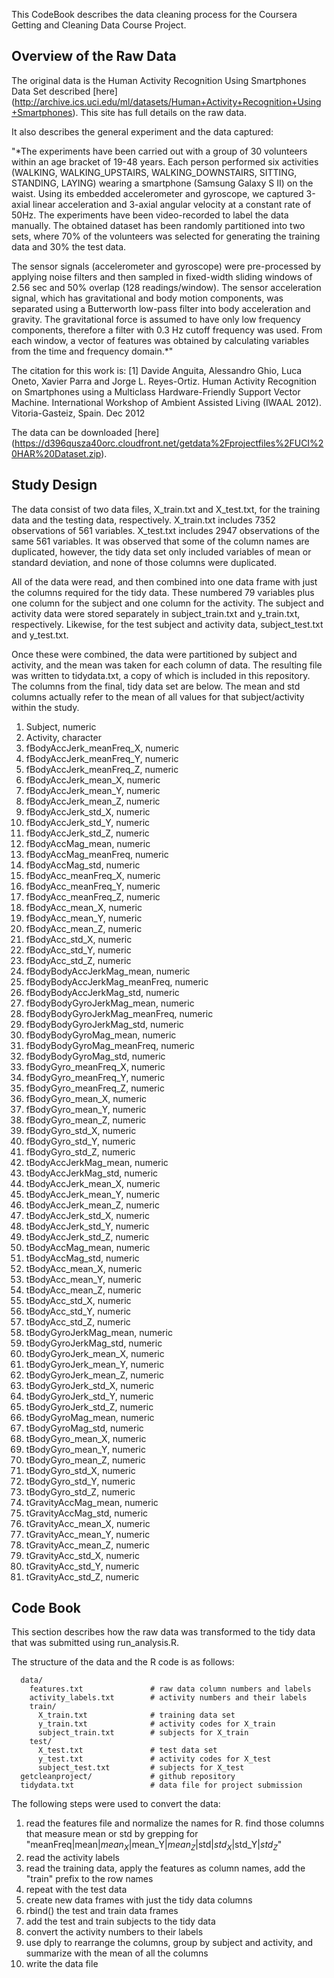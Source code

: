 This CodeBook describes the data cleaning process for the Coursera Getting and Cleaning Data Course Project.

## Overview of the Raw Data

The original data is the Human Activity Recognition Using Smartphones Data Set described [here]
(http://archive.ics.uci.edu/ml/datasets/Human+Activity+Recognition+Using+Smartphones). This site has full details
on the raw data.

It also describes the general experiment and the data captured:

"*The experiments have been carried out with a group of 30 volunteers within an age bracket of 19-48 years. Each person performed six activities (WALKING, WALKING_UPSTAIRS, WALKING_DOWNSTAIRS, SITTING, STANDING, LAYING) wearing a smartphone (Samsung Galaxy S II) on the waist. Using its embedded accelerometer and gyroscope, we captured 3-axial linear acceleration and 3-axial angular velocity at a constant rate of 50Hz. The experiments have been video-recorded to label the data manually. The obtained dataset has been randomly partitioned into two sets, where 70% of the volunteers was selected for generating the training data and 30% the test data. 

The sensor signals (accelerometer and gyroscope) were pre-processed by applying noise filters and then sampled in fixed-width sliding windows of 2.56 sec and 50% overlap (128 readings/window). The sensor acceleration signal, which has gravitational and body motion components, was separated using a Butterworth low-pass filter into body acceleration and gravity. The gravitational force is assumed to have only low frequency components, therefore a filter with 0.3 Hz cutoff frequency was used. From each window, a vector of features was obtained by calculating variables from the time and frequency domain.*"

The citation for this work is:
[1] Davide Anguita, Alessandro Ghio, Luca Oneto, Xavier Parra and Jorge L. Reyes-Ortiz. Human Activity Recognition on Smartphones using a Multiclass Hardware-Friendly Support Vector Machine. International Workshop of Ambient Assisted Living (IWAAL 2012). Vitoria-Gasteiz, Spain. Dec 2012

The data can be downloaded [here]
(https://d396qusza40orc.cloudfront.net/getdata%2Fprojectfiles%2FUCI%20HAR%20Dataset.zip).

## Study Design

The data consist of two data files, X_train.txt and X_test.txt, for the training data and the testing data,
respectively. X_train.txt includes 7352 observations of 561 variables. X_test.txt includes 2947 observations of the
same 561 variables. It was observed that some of the column names are duplicated, however, the tidy data set
only included variables of mean or standard deviation, and none of those columns were duplicated.

All of the data were read, and then combined into one data frame with just the columns required for the tidy
data. These numbered 79 variables plus one column for the subject and one column for the activity. The subject
and activity data were stored separately in subject_train.txt and y_train.txt, respectively. Likewise, for the test
subject and activity data, subject_test.txt and y_test.txt.

Once these were combined, the data were partitioned by subject and activity, and the mean was taken for
each column of data. The resulting file was written to tidydata.txt, a copy of which is included in
this repository. The columns from the final, tidy data set are below. The mean and std columns actually refer
to the mean of all values for that subject/activity within the study.

1. Subject, numeric
2. Activity, character
3. fBodyAccJerk_meanFreq_X, numeric
4. fBodyAccJerk_meanFreq_Y, numeric
5. fBodyAccJerk_meanFreq_Z, numeric
6. fBodyAccJerk_mean_X, numeric
7. fBodyAccJerk_mean_Y, numeric
8. fBodyAccJerk_mean_Z, numeric
9. fBodyAccJerk_std_X, numeric
10. fBodyAccJerk_std_Y, numeric
11. fBodyAccJerk_std_Z, numeric
12. fBodyAccMag_mean, numeric
13. fBodyAccMag_meanFreq, numeric
14. fBodyAccMag_std, numeric
15. fBodyAcc_meanFreq_X, numeric
16. fBodyAcc_meanFreq_Y, numeric
17. fBodyAcc_meanFreq_Z, numeric
18. fBodyAcc_mean_X, numeric
19. fBodyAcc_mean_Y, numeric
20. fBodyAcc_mean_Z, numeric
21. fBodyAcc_std_X, numeric
22. fBodyAcc_std_Y, numeric
23. fBodyAcc_std_Z, numeric
24. fBodyBodyAccJerkMag_mean, numeric
25. fBodyBodyAccJerkMag_meanFreq, numeric
26. fBodyBodyAccJerkMag_std, numeric
27. fBodyBodyGyroJerkMag_mean, numeric
28. fBodyBodyGyroJerkMag_meanFreq, numeric
29. fBodyBodyGyroJerkMag_std, numeric
30. fBodyBodyGyroMag_mean, numeric
31. fBodyBodyGyroMag_meanFreq, numeric
32. fBodyBodyGyroMag_std, numeric
33. fBodyGyro_meanFreq_X, numeric
34. fBodyGyro_meanFreq_Y, numeric
35. fBodyGyro_meanFreq_Z, numeric
36. fBodyGyro_mean_X, numeric
37. fBodyGyro_mean_Y, numeric
38. fBodyGyro_mean_Z, numeric
39. fBodyGyro_std_X, numeric
40. fBodyGyro_std_Y, numeric
41. fBodyGyro_std_Z, numeric
42. tBodyAccJerkMag_mean, numeric
43. tBodyAccJerkMag_std, numeric
44. tBodyAccJerk_mean_X, numeric
45. tBodyAccJerk_mean_Y, numeric
46. tBodyAccJerk_mean_Z, numeric
47. tBodyAccJerk_std_X, numeric
48. tBodyAccJerk_std_Y, numeric
49. tBodyAccJerk_std_Z, numeric
50. tBodyAccMag_mean, numeric
51. tBodyAccMag_std, numeric
52. tBodyAcc_mean_X, numeric
53. tBodyAcc_mean_Y, numeric
54. tBodyAcc_mean_Z, numeric
55. tBodyAcc_std_X, numeric
56. tBodyAcc_std_Y, numeric
57. tBodyAcc_std_Z, numeric
58. tBodyGyroJerkMag_mean, numeric
59. tBodyGyroJerkMag_std, numeric
60. tBodyGyroJerk_mean_X, numeric
61. tBodyGyroJerk_mean_Y, numeric
62. tBodyGyroJerk_mean_Z, numeric
63. tBodyGyroJerk_std_X, numeric
64. tBodyGyroJerk_std_Y, numeric
65. tBodyGyroJerk_std_Z, numeric
66. tBodyGyroMag_mean, numeric
67. tBodyGyroMag_std, numeric
68. tBodyGyro_mean_X, numeric
69. tBodyGyro_mean_Y, numeric
70. tBodyGyro_mean_Z, numeric
71. tBodyGyro_std_X, numeric
72. tBodyGyro_std_Y, numeric
73. tBodyGyro_std_Z, numeric
74. tGravityAccMag_mean, numeric
75. tGravityAccMag_std, numeric
76. tGravityAcc_mean_X, numeric
77. tGravityAcc_mean_Y, numeric
78. tGravityAcc_mean_Z, numeric
79. tGravityAcc_std_X, numeric
80. tGravityAcc_std_Y, numeric
81. tGravityAcc_std_Z, numeric

## Code Book

This section describes how the raw data was transformed to the tidy data that was submitted using
run_analysis.R.

The structure of the data and the R code is as follows:

```project/
  data/
    features.txt               # raw data column numbers and labels
    activity_labels.txt        # activity numbers and their labels
    train/
      X_train.txt              # training data set
      y_train.txt              # activity codes for X_train
      subject_train.txt        # subjects for X_train
    test/
      X_test.txt               # test data set
      y_test.txt               # activity codes for X_test
      subject_test.txt         # subjects for X_test
  getcleanproject/             # github repository
  tidydata.txt                 # data file for project submission
  ```
  
  The following steps were used to convert the data:
  
  1. read the features file and normalize the names for R. find those columns that measure mean or std by grepping for "meanFreq|mean$|mean_X$|mean_Y$|mean_Z$|std$|std_X$|std_Y$|std_Z$"
  2. read the activity labels
  3. read the training data, apply the features as column names, add the "train" prefix to the row names
  4. repeat with the test data
  5. create new data frames with just the tidy data columns
  6. rbind() the test and train data frames
  7. add the test and train subjects to the tidy data
  8. convert the activity numbers to their labels
  9. use dply to rearrange the columns, group by subject and activity, and summarize with the mean of all the columns
  10. write the data file
